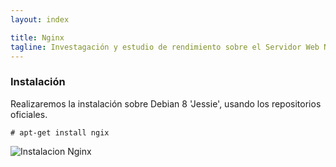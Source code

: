 ```yaml
---
layout: index

title: Nginx
tagline: Investagación y estudio de rendimiento sobre el Servidor Web Nginx
---
```


### Instalación

Realizaremos la instalación sobre Debian 8 'Jessie', usando los repositorios oficiales.

    # apt-get install ngix

![Instalacion Nginx](/nginx/images/n01.png)
